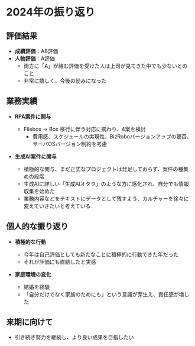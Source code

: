 # 2024年の振り返り

## 評価結果
- **成績評価**：AB評価
- **人物評価**：A評価
  - 両方に「A」が絡む評価を受けた人は上司が見てきた中でも少ないとのこと
  - 非常に嬉しく、今後の励みになった

## 業務実績
- **RPA案件に関与**
  - Filebox → Box 移行に伴う対応に携わり、4案を検討
    - 費用感、スケジュールの実現性、BizRoboバージョンアップの要否、サーバOSバージョン制約を考慮

- **生成AI案件に関与**
  - 積極的な関与、まだ正式なプロジェクトは発足しておらず、案件の種集めの段階
  - 生成AIに詳しい「生成AIオタク」のような方に感化され、自分でも情報収集を始めた
  - 業務内容などをテキストにデータとして残すよう、カルチャーを徐々に変えていきたいと考えている

## 個人的な振り返り
- **積極的な行動**
  - 今年は自己評価としても新たなことに積極的に行動できた年だった
  - それが評価にも直結したと実感

- **家庭環境の変化**
  - 結婚を経験
  - 「自分だけでなく家族のためにも」という意識が芽生え、責任感が増した

## 来期に向けて
- 引き続き努力を継続し、より良い成果を目指したい
